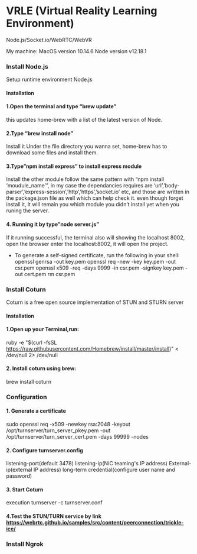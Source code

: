 # VRLE (Virtual Reality Learning Environment)
Node.js/Socket.io/WebRTC/WebVR

My machine:
MacOS version 10.14.6
Node version  v12.18.1

### Install Node.js 

Setup runtime environment  Node.js

#### Installation

#### 1.Open the terminal and type “brew update”
this updates home-brew with a list of the latest version of Node.

#### 2.Type “brew install node” 
Install it Under the file directory you wanna set, home-brew has to download some files and install them.

#### 3.Type”npm install express” to install express module
Install the other module follow the same pattern with “npm install ‘moudule_name’”, in my case the dependancies requires are ‘url’,’body-parser’,’express-session’,’http’,’https’,’socket.io’ etc, and those are written in the package.json file as well which can help check it. even though forget install it, it will remain you which module you didn’t install yet when you runing the server.

#### 4. Running it by type”node server.js”
If it running successful, the terminal also will showing the localhost 8002, open the browser enter the localhost:8002, it will open the project.

* To generate a self-signed certificate, run the following in your shell:
openssl genrsa -out key.pem
openssl req -new -key key.pem -out csr.pem
openssl x509 -req -days 9999 -in csr.pem -signkey key.pem -out cert.pem
rm csr.pem

### Install Coturn

Coturn is a free open source implementation of STUN and STURN server

#### Installation

#### 1.Open up your Terminal,run:
ruby -e "$(curl -fsSL https://raw.githubusercontent.com/Homebrew/install/master/install)" < /dev/null 2> /dev/null 

#### 2. Install coturn using brew:
brew install coturn

### Configuration

#### 1. Generate a certificate

sudo openssl req -x509 -newkey rsa:2048 -keyout /opt/turnserver/turn_server_pkey.pem -out /opt/turnserver/turn_server_cert.pem -days 99999 -nodes

#### 2. Configure turnserver.config

listening-port(default 3478)
listening-ip(NIC teaming's IP address)
External-ip(external IP address)
long-term credential(configure user name and password)

#### 3. Start Coturn

execution turnserver -c turnserver.conf

#### 4.Test the STUN/TURN service by link https://webrtc.github.io/samples/src/content/peerconnection/trickle-ice/

### Install Ngrok
